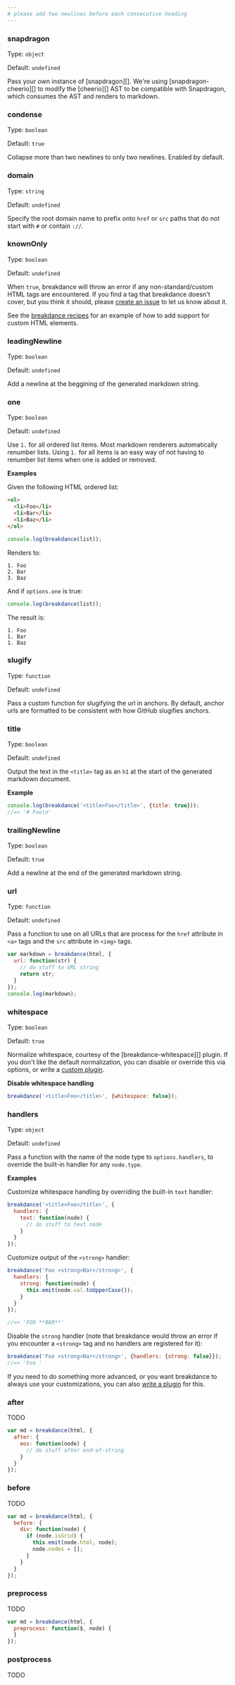 ```yaml
---
# please add two newlines before each consecutive heading
---
```


### snapdragon

Type: `object`

Default: `undefined`

Pass your own instance of [snapdragon][]. We're using [snapdragon-cheerio][] to modify the [cheerio][] AST to be compatible with Snapdragon, which consumes the AST and renders to markdown.


### condense

Type: `boolean`

Default: `true`

Collapse more than two newlines to only two newlines. Enabled by default.


### domain

Type: `string`

Default: `undefined`

Specify the root domain name to prefix onto `href` or `src` paths that do not start with `#` or contain `://`.


### knownOnly

Type: `boolean`

Default: `undefined`

When `true`, breakdance will throw an error if any non-standard/custom HTML tags are encountered. If you find a tag that breakdance doesn't cover, but you think it should, please [create an issue]({{@site.href}}/issues/new) to let us know about it.

See the [breakdance recipes](recipes.html) for an example of how to add support for custom HTML elements.


### leadingNewline

Type: `boolean`

Default: `undefined`

Add a newline at the beggining of the generated markdown string.


### one

Type: `boolean`

Default: `undefined`

Use `1.` for all ordered list items. Most markdown renderers automatically renumber lists. Using `1.` for all items is an easy way of not having to renumber list items when one is added or removed.

**Examples**

Given the following HTML ordered list:

```html
<ol>
  <li>Foo</li>
  <li>Bar</li>
  <li>Baz</li>
</ol>
```

```js
console.log(breakdance(list));
```

Renders to:

```
1. Foo
2. Bar
3. Baz
```

And if `options.one` is true:

```js
console.log(breakdance(list));
```

The result is:

```
1. Foo
1. Bar
1. Baz
```


### slugify

Type: `function`

Default: `undefined`

Pass a custom function for slugifying the url in anchors. By default, anchor urls are formatted to be consistent with how GitHub slugifies anchors.


### title

Type: `boolean`

Default: `undefined`

Output the text in the `<title>` tag as an `h1` at the start of the generated markdown document.

**Example**

```js
console.log(breakdance('<title>Foo</title>', {title: true}));
//=> '# Foo\n'
```


### trailingNewline

Type: `boolean`

Default: `true`

Add a newline at the end of the generated markdown string.


### url

Type: `function`

Default: `undefined`

Pass a function to use on all URLs that are process for the `href` attribute in `<a>` tags and the `src` attribute in `<img>` tags.

```js
var markdown = breakdance(html, {
  url: function(str) {
    // do stuff to URL string
    return str;
  }
});
console.log(markdown);
```

### whitespace

Type: `boolean`

Default: `true`

Normalize whitespace, courtesy of the [breakdance-whitespace][] plugin. If you don't like the default normalization, you can disable or override this via options, or write a [custom plugin](plugins.html).

**Disable whitespace handling**

```js
breakdance('<title>Foo</title>', {whitespace: false});
```


### handlers

Type: `object`

Default: `undefined`

Pass a function with the name of the node type to `options.handlers`, to override the built-in handler for any `node.type`.

**Examples**

Customize whitespace handling by overriding the built-in `text` handler:

```js
breakdance('<title>Foo</title>', {
  handlers: {
    text: function(node) {
      // do stuff to text node
    }
  }
});
```

Customize output of the `<strong>` handler:

```js
breakdance('Foo <strong>Bar</strong>', {
  handlers: {
    strong: function(node) {
      this.emit(node.val.toUpperCase());
    }
  }
});

//=> 'FOO **BAR**'
```

Disable the `strong` handler (note that breakdance would throw an error if you encounter a `<strong>` tag and no handlers are registered for it):

```js
breakdance('Foo <strong>Bar</strong>', {handlers: {strong: false}});
//=> 'Foo '
```

If you need to do something more advanced, or you want breakdance to always use your customizations, you can also [write a plugin](plugins.html#example-normalizing-whitespace) for this.


### after

TODO

```js
var md = breakdance(html, {
  after: {
    eos: function(node) {
      // do stuff after end-of-string
    }
  }
});
```


### before

TODO

```js
var md = breakdance(html, {
  before: {
    div: function(node) {
      if (node.isGrid) {
        this.emit(node.html, node);
        node.nodes = [];
      }
    }
  }
});
```


### preprocess

TODO

```js
var md = breakdance(html, {
  preprocess: function($, node) {
  }
});
```


### postprocess

TODO


